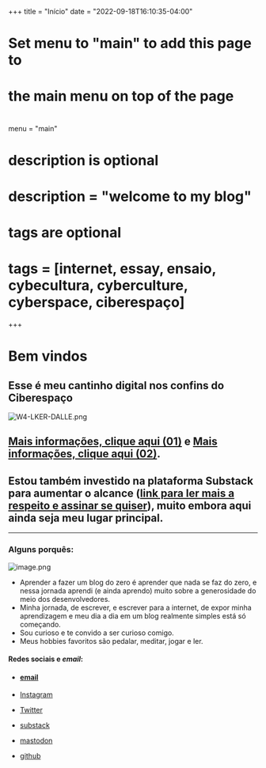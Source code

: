 +++
title = "Início"
date = "2022-09-18T16:10:35-04:00"

#
# Set menu to "main" to add this page to
# the main menu on top of the page
#
menu = "main"

#
# description is optional
#
# description = "welcome to my blog"

#
# tags are optional
#
# tags = [internet, essay, ensaio, cybecultura, cyberculture, cyberspace, ciberespaço]
+++
# Bem vindos 

## Esse é meu cantinho digital nos confins do Ciberespaço

![W4-LKER-DALLE.png](https://i.postimg.cc/T34khVVM/W4-LKER-DALLE.png)

## [Mais informações, clique aqui (01)](https://w4lker.com.br/um-sopro-fresco-em-um-dia-quente/) e [Mais informações, clique aqui (02)](https://w4lker.com.br/sobre-esse-blog/).
## Estou também investido na plataforma Substack para aumentar o alcance ([link para ler mais a respeito e assinar se quiser](https://w4lker.substack.com/about)), muito embora aqui ainda seja meu **lugar principal**. 


---
### Alguns porquês:
![image.png](https://i.postimg.cc/RhvYBMBg/image.png)

- Aprender a fazer um blog do zero é aprender que nada se faz do zero, e nessa jornada aprendi (e ainda aprendo) muito sobre a generosidade do meio dos desenvolvedores.
- Minha jornada, de escrever, e escrever para a internet, de expor minha aprendizagem e meu dia a dia em um blog realmente simples está só começando.
- Sou curioso e te convido a ser curioso comigo.
- Meus hobbies favoritos são pedalar, meditar, jogar e ler. 

#### Redes sociais e *email*:
- #### [email](mailto:niilist@gmail.com)

- [Instagram](https://www.instagram.com/w4lker____/) 
- [Twitter](https://twitter.com/www4lker) 
- [substack](https://w4lker.substack.com/)
- [mastodon](https://mastodon.social/@w4lker)
- [github](https://github.com/www4lker)



